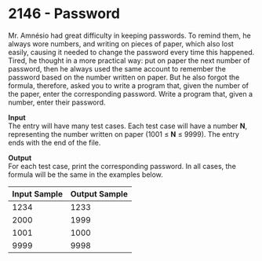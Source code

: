 # 2146 - Password

Mr. Amnésio had great difficulty in keeping passwords. To remind them, he always wore numbers, and writing on pieces of paper, which also lost easily, causing it needed to change the password every time this happened. Tired, he thought in a more practical way: put on paper the next number of password, then he always used the same account to remember the password based on the number written on paper. But he also forgot the formula, therefore, asked you to write a program that, given the number of the paper, enter the corresponding password. Write a program that, given a number, enter their password.

**Input**<br>
The entry will have many test cases. Each test case will have a number **N**, representing the number written on paper (1001 ≤ **N** ≤ 9999). The entry ends with the end of the file.

**Output**<br>
For each test case, print the corresponding password. In all cases, the formula will be the same in the examples below.

| Input Sample | Output Sample |
|:-------------|:--------------|
| 1234         | 1233          |
| 2000         | 1999          |
| 1001         | 1000          |
| 9999         | 9998          |